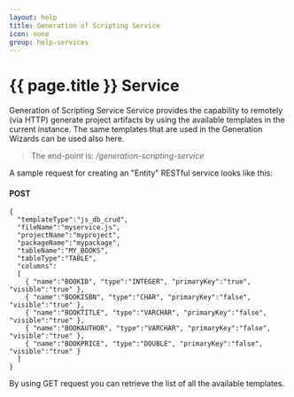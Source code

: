 ```yaml
---
layout: help
title: Generation of Scripting Service
icon: none
group: help-services
---
```


{{ page.title }} Service
===

Generation of Scripting Service Service provides the capability to remotely (via HTTP) generate project artifacts by using the available templates in the current instance. The same templates that are used in the Generation Wizards can be used also here. 

> The end-point is: */generation-scripting-service*

A sample request for creating an "Entity" RESTful service looks like this:

#### POST

	{
	  "templateType":"js_db_crud",
	  "fileName":"myservice.js",
	  "projectName":"myproject",
	  "packageName":"mypackage",
	  "tableName":"MY_BOOKS",
	  "tableType":"TABLE",
	  "columns":
	  [
	    { "name":"BOOKID", "type":"INTEGER", "primaryKey":"true", "visible":"true" },
	    { "name":"BOOKISBN", "type":"CHAR", "primaryKey":"false", "visible":"true" },
	    { "name":"BOOKTITLE", "type":"VARCHAR", "primaryKey":"false", "visible":"true" },
	    { "name":"BOOKAUTHOR", "type":"VARCHAR", "primaryKey":"false", "visible":"true" },
	    { "name":"BOOKPRICE", "type":"DOUBLE", "primaryKey":"false", "visible":"true" }
	  ]
	}

By using GET request you can retrieve the list of all the available templates.
